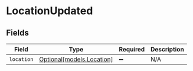 # LocationUpdated


## Fields

| Field                                              | Type                                               | Required                                           | Description                                        |
| -------------------------------------------------- | -------------------------------------------------- | -------------------------------------------------- | -------------------------------------------------- |
| `location`                                         | [Optional[models.Location]](../models/location.md) | :heavy_minus_sign:                                 | N/A                                                |